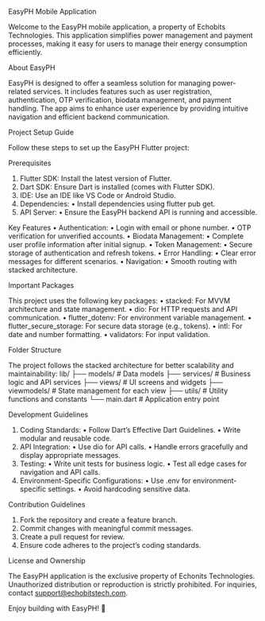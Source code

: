 EasyPH Mobile Application

Welcome to the EasyPH mobile application, a property of Echobits Technologies. 
This application simplifies power management and payment processes, making it easy for users to 
manage their energy consumption efficiently.

About EasyPH

EasyPH is designed to offer a seamless solution for managing power-related services. It includes
features such as user registration, authentication, OTP verification, biodata management, and 
payment handling. The app aims to enhance user experience by providing intuitive navigation and 
efficient backend communication.

Project Setup Guide

Follow these steps to set up the EasyPH Flutter project:

Prerequisites
1.	Flutter SDK: Install the latest version of Flutter.
2.	Dart SDK: Ensure Dart is installed (comes with Flutter SDK).
3.	IDE: Use an IDE like VS Code or Android Studio.
4.	Dependencies:
•	Install dependencies using flutter pub get.
5.	API Server:
•	Ensure the EasyPH backend API is running and accessible.


Key Features
•	Authentication:
•	Login with email or phone number.
•	OTP verification for unverified accounts.
•	Biodata Management:
•	Complete user profile information after initial signup.
•	Token Management:
•	Secure storage of authentication and refresh tokens.
•	Error Handling:
•	Clear error messages for different scenarios.
•	Navigation:
•	Smooth routing with stacked architecture.

Important Packages

This project uses the following key packages:
•	stacked: For MVVM architecture and state management.
•	dio: For HTTP requests and API communication.
•	flutter_dotenv: For environment variable management.
•	flutter_secure_storage: For secure data storage (e.g., tokens).
•	intl: For date and number formatting.
•	validators: For input validation.

Folder Structure

The project follows the stacked architecture for better scalability and maintainability:
lib/
├── models/            # Data models
├── services/          # Business logic and API services
├── views/             # UI screens and widgets
├── viewmodels/        # State management for each view
├── utils/             # Utility functions and constants
└── main.dart          # Application entry point

Development Guidelines
1.	Coding Standards:
•	Follow Dart’s Effective Dart Guidelines.
•	Write modular and reusable code.
2.	API Integration:
•	Use dio for API calls.
•	Handle errors gracefully and display appropriate messages.
3.	Testing:
•	Write unit tests for business logic.
•	Test all edge cases for navigation and API calls.
4.	Environment-Specific Configurations:
•	Use .env for environment-specific settings.
•	Avoid hardcoding sensitive data.


Contribution Guidelines
1.	Fork the repository and create a feature branch.
2.	Commit changes with meaningful commit messages.
3.	Create a pull request for review.
4.	Ensure code adheres to the project’s coding standards.


License and Ownership

The EasyPH application is the exclusive property of Echonits Technologies. Unauthorized distribution
or reproduction is strictly prohibited. For inquiries, contact support@echobitstech.com.

Enjoy building with EasyPH! 🚀

